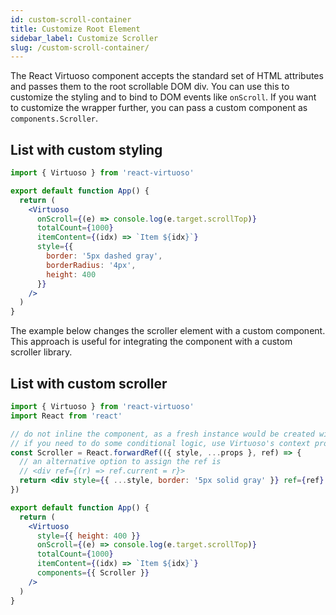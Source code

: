 ```yaml
---
id: custom-scroll-container
title: Customize Root Element
sidebar_label: Customize Scroller
slug: /custom-scroll-container/
---
```


The React Virtuoso component accepts the standard set of HTML attributes and passes them to the root scrollable DOM div.
You can use this to customize the styling and to bind to DOM events like `onScroll`. If you want to customize the wrapper further, you can pass a custom component as `components.Scroller`.

## List with custom styling

```jsx live
import { Virtuoso } from 'react-virtuoso'

export default function App() {
  return (
    <Virtuoso
      onScroll={(e) => console.log(e.target.scrollTop)}
      totalCount={1000}
      itemContent={(idx) => `Item ${idx}`}
      style={{
        border: '5px dashed gray',
        borderRadius: '4px',
        height: 400
      }}
    />
  )
}
```

The example below changes the scroller element with a custom component. This approach is useful for integrating the component with a custom scroller library.

## List with custom scroller

```jsx live
import { Virtuoso } from 'react-virtuoso'
import React from 'react'

// do not inline the component, as a fresh instance would be created with each re-render
// if you need to do some conditional logic, use Virtuoso's context prop to pass props inside the Scroller
const Scroller = React.forwardRef(({ style, ...props }, ref) => {
  // an alternative option to assign the ref is
  // <div ref={(r) => ref.current = r}>
  return <div style={{ ...style, border: '5px solid gray' }} ref={ref} {...props} />
})

export default function App() {
  return (
    <Virtuoso
      style={{ height: 400 }}
      onScroll={(e) => console.log(e.target.scrollTop)}
      totalCount={1000}
      itemContent={(idx) => `Item ${idx}`}
      components={{ Scroller }}
    />
  )
}
```

